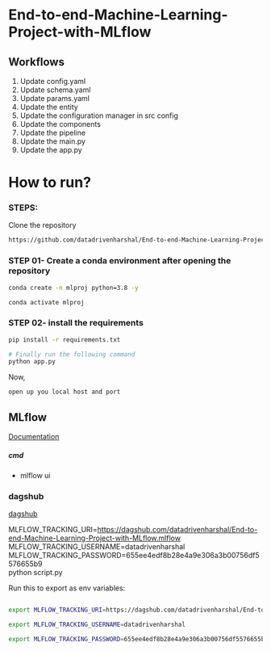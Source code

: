 # End-to-end-Machine-Learning-Project-with-MLflow



## Workflows

1. Update config.yaml
2. Update schema.yaml
3. Update params.yaml
4. Update the entity
5. Update the configuration manager in src config
6. Update the components
7. Update the pipeline 
8. Update the main.py
9. Update the app.py


# How to run?
### STEPS:

Clone the repository

```bash
https://github.com/datadrivenharshal/End-to-end-Machine-Learning-Project-with-MLflow.git
```
### STEP 01- Create a conda environment after opening the repository

```bash
conda create -n mlproj python=3.8 -y
```

```bash
conda activate mlproj
```


### STEP 02- install the requirements
```bash
pip install -r requirements.txt
```


```bash
# Finally run the following command
python app.py
```

Now,
```bash
open up you local host and port
```



## MLflow

[Documentation](https://mlflow.org/docs/latest/index.html)


##### cmd
- mlflow ui

### dagshub
[dagshub](https://dagshub.com/)

MLFLOW_TRACKING_URI=https://dagshub.com/datadrivenharshal/End-to-end-Machine-Learning-Project-with-MLflow.mlflow
MLFLOW_TRACKING_USERNAME=datadrivenharshal \
MLFLOW_TRACKING_PASSWORD=655ee4edf8b28e4a9e306a3b00756df5576655b9 \
python script.py


Run this to export as env variables:

```bash

export MLFLOW_TRACKING_URI=https://dagshub.com/datadrivenharshal/End-to-end-Machine-Learning-Project-with-MLflow.mlflow

export MLFLOW_TRACKING_USERNAME=datadrivenharshal

export MLFLOW_TRACKING_PASSWORD=655ee4edf8b28e4a9e306a3b00756df5576655b9

```

